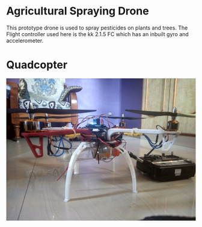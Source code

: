 # Agricultural Spraying Drone

This prototype drone is used to spray pesticides on plants and trees. The Flight controller used here is the kk 2.1.5 FC which has an inbuilt gyro and accelerometer.

# Quadcopter

<img src="images/drone_side_view_2.jpg"> 